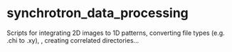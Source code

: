 # synchrotron_data_processing
Scripts for integrating 2D images to 1D patterns, converting file types (e.g. .chi to .xy), , creating correlated directories...
